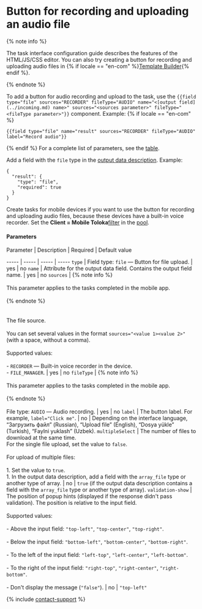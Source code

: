 # Button for recording and uploading an audio file

{% note info %}

The task interface configuration guide describes the features of the HTML/JS/CSS editor. You can also try creating a button for recording and uploading audio files in {% if locale == "en-com" %}[Template Builder](https://toloka.ai/en/docs/template-builder/reference/field.audio){% endif %}.

{% endnote %}


To add a button for audio recording and upload to the task, use the `{{field type="file" sources="RECORDER" fileType="AUDIO" name="<[output field](../incoming.md) name>" sources="<sources parameter>" fileType="<fileType parameter>"}}` component. Example:
 {% if locale == "en-com" %}
```no-highlight
{{field type="file" name="result" sources="RECORDER" fileType="AUDIO" label="Record audio"}}
```
{% endif %}
For a complete list of parameters, see the [table](#table).

Add a field with the `file` type in the [output data description](../incoming.md). Example:

```no-highlight
{
  "result": {
    "type": "file",
    "required": true
  }
}
```

Create tasks for mobile devices if you want to use the button for recording and uploading audio files, because these devices have a built-in voice recorder. Set the **Client = Mobile Toloka**[filter](../filters.md) in the [pool](../../../glossary.md#pool-ru).

#### Parameters


Parameter
 |
Description
 |
Required
 |
Default value

----- | ----- | ----- | -----
``` type ``` | Field type: `file` — Button for file upload. | yes | no
``` name ``` | Attribute for the output data field. Contains the output field name. | yes | no
``` sources ``` | {% note info %}<br/><br/>This parameter applies to the tasks completed in the mobile app.<br/><br/>{% endnote %}<br/><br/><br/>The file source.<br/><br/>You can set several values in the format `sources="<value 1><value 2>"` (with a space, without a comma).<br/><br/>Supported values:<br/><br/>- `RECORDER` — Built-in voice recorder in the device.<br/>- `FILE_MANAGER`. | yes | no
``` fileType ``` | {% note info %}<br/><br/>This parameter applies to the tasks completed in the mobile app.<br/><br/>{% endnote %}<br/><br/>File type: `AUDIO` — Audio recording. | yes | no
``` label ``` | The button label. For example, `label="Click me"`. | no | Depending on the interface language, “Загрузить файл” (Russian), “Upload file” (English), “Dosya yükle” (Turkish), “Faylni yuklash” (Uzbek).
``` multipleSelect ``` | The number of files to download at the same time.<br/>For the single file upload, set the value to `false`.<br/><br/>For upload of multiple files:<br/><br/>1. Set the value to `true`.<br/>1. In the output data description, add a field with the `array_file` type or another type of array. | no | `true` (if the output data description contains a field with the `array_file` type or another type of array).
``` validation-show ``` | The position of popup hints (displayed if the response didn't pass validation). The position is relative to the input field.<br/><br/>Supported values:<br/><br/>- Above the input field: `"top-left"`, `"top-center"`, `"top-right"`.<br/>    <br/>- Below the input field: `"bottom-left"`, `"bottom-center"`, `"bottom-right"`.<br/>    <br/>- To the left of the input field: `"left-top"`, `"left-center"`, `"left-bottom"`.<br/>    <br/>- To the right of the input field: `"right-top"`, `"right-center"`, `"right-bottom"`.<br/>    <br/>- Don't display the message (`"false"`). | no | ``` "top-left" ```

{% include [contact-support](../../_includes/contact-support-help.md) %}
